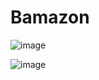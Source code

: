 # Bamazon

![image](https://user-images.githubusercontent.com/16182144/40758559-26587fb8-644b-11e8-9661-58332ba5f9c2.png)

![image](https://user-images.githubusercontent.com/16182144/40758584-449243ce-644b-11e8-8665-b8b8e1388008.png)
